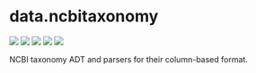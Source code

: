 # data.ncbitaxonomy

[![](https://travis-ci.org/bio4j/data.ncbitaxonomy.svg?branch=master)](https://travis-ci.org/bio4j/data.ncbitaxonomy)
[![](https://api.codacy.com/project/badge/Grade/115320339bd446798dfdf068c8e9d62d)](https://www.codacy.com/app/bio4j/data.ncbitaxonomy)
[![](http://github-release-version.herokuapp.com/github/bio4j/data.ncbitaxonomy/release.svg)](https://github.com/bio4j/data.ncbitaxonomy/releases/latest)
[![](https://img.shields.io/badge/license-AGPLv3-blue.svg)](https://tldrlegal.com/license/gnu-affero-general-public-license-v3-%28agpl-3.0%29)
[![](https://img.shields.io/badge/contact-gitter_chat-dd1054.svg)](https://gitter.im/bio4j/data.ncbitaxonomy)

NCBI taxonomy ADT and parsers for their column-based format.
